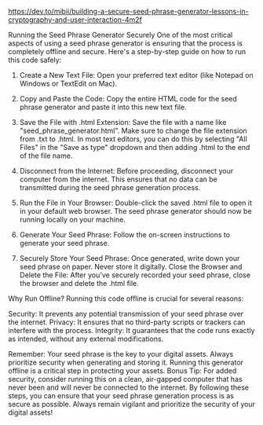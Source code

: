 
https://dev.to/mibii/building-a-secure-seed-phrase-generator-lessons-in-cryptography-and-user-interaction-4m2f

  Running the Seed Phrase Generator Securely
One of the most critical aspects of using a seed phrase generator is ensuring that the process is completely offline and secure. Here's a step-by-step guide on how to run this code safely:

1. Create a New Text File:
Open your preferred text editor (like Notepad on Windows or TextEdit on Mac).

2. Copy and Paste the Code:
Copy the entire HTML code for the seed phrase generator and paste it into this new text file.

3. Save the File with .html Extension:
Save the file with a name like "seed_phrase_generator.html". Make sure to change the file extension from .txt to .html. In most text editors, you can do this by selecting "All Files" in the "Save as type" dropdown and then adding .html to the end of the file name.

4. Disconnect from the Internet:
Before proceeding, disconnect your computer from the internet. This ensures that no data can be transmitted during the seed phrase generation process.

5. Run the File in Your Browser:
Double-click the saved .html file to open it in your default web browser. The seed phrase generator should now be running locally on your machine.

6. Generate Your Seed Phrase:
Follow the on-screen instructions to generate your seed phrase.

7. Securely Store Your Seed Phrase:
Once generated, write down your seed phrase on paper. Never store it digitally.
Close the Browser and Delete the File:
After you've securely recorded your seed phrase, close the browser and delete the .html file.

Why Run Offline?
Running this code offline is crucial for several reasons:

Security: It prevents any potential transmission of your seed phrase over the internet.
Privacy: It ensures that no third-party scripts or trackers can interfere with the process.
Integrity: It guarantees that the code runs exactly as intended, without any external modifications.

Remember: Your seed phrase is the key to your digital assets. Always prioritize security when generating and storing it. Running this generator offline is a critical step in protecting your assets.
Bonus Tip: For added security, consider running this on a clean, air-gapped computer that has never been and will never be connected to the internet.
By following these steps, you can ensure that your seed phrase generation process is as secure as possible. Always remain vigilant and prioritize the security of your digital assets!